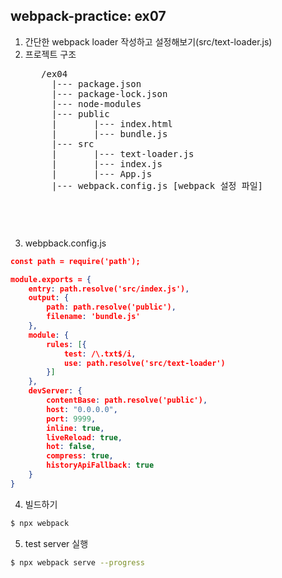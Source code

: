 ## webpack-practice: ex07
1. 간단한 webpack loader 작성하고 설정해보기(src/text-loader.js)
2. 프로젝트 구조
    <pre>
      /ex04
        |--- package.json
        |--- package-lock.json
        |--- node-modules
        |--- public
        |       |--- index.html
        |       |--- bundle.js
        |--- src
        |       |--- text-loader.js
        |       |--- index.js
        |       |--- App.js
        |--- webpack.config.js [webpack 설정 파일]
    <pre>

3. webpback.config.js
```json
const path = require('path');

module.exports = {
    entry: path.resolve('src/index.js'),
    output: {
        path: path.resolve('public'),
        filename: 'bundle.js'
    },
    module: {
        rules: [{
            test: /\.txt$/i,
            use: path.resolve('src/text-loader')
        }]
    },    
    devServer: {
        contentBase: path.resolve('public'),
        host: "0.0.0.0",
        port: 9999,
        inline: true,
        liveReload: true,
        hot: false,
        compress: true,
        historyApiFallback: true
    }    
}
```

4. 빌드하기
```bash
$ npx webpack    
```

5. test server 실행
```bash
$ npx webpack serve --progress
```